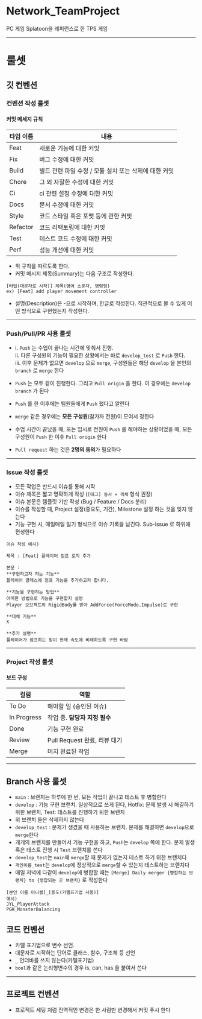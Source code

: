 # Network_TeamProject
PC 게임 Splatoon을 레퍼런스로 한 TPS 게임
***
# 룰셋
## 깃 컨벤션
### 컨벤션 작성 룰셋
#### 커밋 메세지 규칙 

| 타입 이름  | 내용                                                   |
|------------|--------------------------------------------------------|
| Feat       | 새로운 기능에 대한 커밋                                |
| Fix        | 버그 수정에 대한 커밋                                  |
| Build      | 빌드 관련 파일 수정 / 모듈 설치 또는 삭제에 대한 커밋 |
| Chore      | 그 외 자잘한 수정에 대한 커밋                          |
| Ci         | ci 관련 설정 수정에 대한 커밋                         |
| Docs       | 문서 수정에 대한 커밋                                  |
| Style      | 코드 스타일 혹은 포맷 등에 관한 커밋                  |
| Refactor   | 코드 리팩토링에 대한 커밋                              |
| Test       | 테스트 코드 수정에 대한 커밋                           |
| Perf       | 성능 개선에 대한 커밋                                  |

- 위 규칙을 따르도록 한다.
- 커밋 메시지 제목(Summary)는 다음 구조로 작성한다.
```
[타입(대문자로 시작)] 제목(영어 소문자, 명령형)
ex) [Feat] add player movement controller
```
- 설명(Description)은 -으로 시작하며, 한글로 작성한다. 직관적으로 볼 수 있게 어떤 방식으로 구현했는지 작성한다.
---
### Push/Pull/PR 사용 룰셋
- i. `Push` 는 수업이 끝나는 시간에 맞춰서 진행.  
 ii. 다른 구성원의 기능이 필요한 상황에서는 바로 `develop_test` 로 `Push` 한다.  
iii. 이후 문제가 없으면 `develop` 으로 `merge`, 구성원들은 해당 `develop` 을 본인의 `branch` 로 `merge` 한다

- `Push` 는 모두 같이 진행한다. 그리고 `Pull origin` 을 한다. 이 경우에는 `develop branch` 가 된다
- `Push` 를 한 이후에는 팀원들에게 `Push` 했다고 알린다
- `merge` 같은 경우에는 **모든 구성원**(참가자 전원)이 모여서 정한다
- 수업 시간이 끝났을 때, 또는 임시로 전원이 `Push` 를 해야하는 상황이었을 때, 모든 구성원이 `Push` 한 이후 `Pull origin` 한다
- `Pull request` 하는 것은 **2명의 동의**가 필요하다
---
### Issue 작성 룰셋
- 모든 작업은 반드시 이슈를 통해 시작
- 이슈 제목은 짧고 명확하게 작성 (`[태그] 동사 + 객체` 형식 권장)
- 이슈 본문은 템플릿 기반 작성 (Bug / Feature / Docs 분리)
- 이슈를 작성할 때, Project 설정(중요도, 기간), Milestone 설정 하는 것을 잊지 않는다
- 기능 구현 시, 매일매일 일기 형식으로 이슈 기록을 남긴다. Sub-issue 로 하위에 편성한다
```
이슈 작성 예시)

제목 : [Feat] 플레이어 점프 로직 추가

본문 : 
**구현하고자 하는 기능**
플레이어 클래스에 점프 기능을 추가하고자 합니다.

**기능을 구현하는 방법**
어떠한 방법으로 기능을 구현할지 설명
Player 오브젝트의 RigidBody를 받아 AddForce(ForceMode.Impulse)로 구현

**대체 기능**
X

**추가 설명**
플레이어가 점프하는 힘이 현재 속도에 비례하도록 구현 바람
```
---
### Project 작성 룰셋
#### 보드 구성

| 컬럼        | 역할                             |
|-------------|----------------------------------|
| To Do       | 해야할 일 (승인된 이슈)          |
| In Progress | 작업 중. **담당자 지정 필수**     |
| Done        | 기능 구현 완료                   |
| Review      | Pull Request 완료, 리뷰 대기     |
| Merge       | 머지 완료된 작업                 |

---

## Branch 사용 룰셋

- `main` : 브랜치는 하루에 한 번, 모든 작업이 끝나고 테스트 후 병합한다  
- `develop` : 기능 구현 브랜치. 일상적으로 쓰게 된다, Hotfix: 문제 발생 시 해결하기 위한 브랜치, Test: 테스트를 진행하기 위한 브랜치  
- 위 브랜치 들은 삭제하지 않는다  
- `develop_test` : 문제가 생겼을 때 사용하는 브랜치. 문제를 해결하면 `develop`으로 `merge`한다  
- 개개의 브랜치를 만들어서 기능 구현을 하고, `Push`는 `develop` 쪽에 한다. 문제 발생 혹은 테스트 진행 시 `Test` 브랜치를 쓴다  
- `develop_test`는 `main`에 `merge`할 때 문제가 없는지 테스트 하기 위한 브랜치다  
- `개인이름_test`는 `develop`에 정상적으로 `merge`할 수 있는지 테스트하는 브랜치다  
- 매일 저녁에 다같이 `develop`에 병합할 때는 `[Merge] Daily merger {병합하는 브랜치} to {병합되는 곳 브랜치}` 로 작성한다
```
[본인 이름 이니셜]_[용도(카멜표기법 사용)]
예시) 
JYL_PlayerAttack
PGH_MonsterBalancing
```
## 코드 컨벤션
- 카멜 표기법으로 변수 선언.
- 대문자로 시작하는 단어로 클래스, 함수, 구조체 등 선언
- `_` 언더바를 쓰지 않는다(카멜표기법)
- `bool`과 같은 논리형변수의 경우 is, can, has 을 붙여서 쓴다
---
## 프로젝트 컨벤션
- 프로젝트 세팅 처럼 전역적인 변경은 한 사람만 변경해서 커밋 푸시 한다

